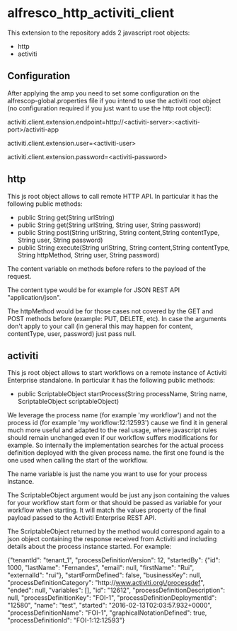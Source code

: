 # alfresco_http_activiti_client

This extension to the repository adds 2 javascript root objects:

- http
- activiti

## Configuration
After applying the amp you need to set some configuration on the alfrescop-global.properties file if you intend to use the activiti root object (no configuration required if you just want to use the http root object):

activiti.client.extension.endpoint=http://&lt;activiti-server&gt;:&lt;activiti-port&gt;/activiti-app

activiti.client.extension.user=&lt;activiti-user&gt;

activiti.client.extension.password=&lt;activiti-password&gt;

## http
This js root object allows to call remote HTTP API. In particular it has the following public methods:

- public String get(String urlString)
- public String get(String urlString, String user, String password)
- public String post(String urlString, String content,String contentType, String user, String password)
- public String execute(String urlString, String content,String contentType, String httpMethod, String user, String password)

The content variable on methods before refers to the payload of the request.

The content type would be for example for JSON REST API "application/json".

The httpMethod would be for those cases not covered by the GET and POST methods before (example: PUT, DELETE, etc).
In case the arguments don't apply to your call (in general this may happen for content, contentType, user, password) just pass null.

## activiti
This js root object allows to start workflows on a remote instance of Activiti Enterprise standalone. In particular it has the following public methods:

- public ScriptableObject startProcess(String processName, String name, ScriptableObject scriptableObject)

We leverage the process name (for example 'my workflow') and not the process id (for example 'my workflow:12:12593') cause we find it in general much more useful and adapted to the real usage, where javascript rules should remain unchanged even if our workflow suffers modifications for example. So internally the implementation searches for the actual process definition deployed with the given process name. the first one found is the one used when calling the start of the workflow.

The name variable is just the name you want to use for your process instance.

The ScriptableObject argument would be just any json containing the values for your workflow start form or that should be passed as variable for your workflow when starting. It will match the values property of the final payload passed to the Activiti Enterprise REST API.

The ScriptableObject returned by the method would correspond again to a json object containing the response received from Activiti and including details about the process instance started. For example:

{"tenantId": "tenant_1", "processDefinitionVersion": 12, "startedBy": {"id": 1000, "lastName": "Fernandes", "email": null, "firstName": "Rui", "externalId": "rui"}, "startFormDefined": false, "businessKey": null, "processDefinitionCategory": "http:\/\/www.activiti.org\/processdef", "ended": null, "variables": [], "id": "12612", "processDefinitionDescription": null, "processDefinitionKey": "FOI-1", "processDefinitionDeploymentId": "12580", "name": "test", "started": "2016-02-13T02:03:57.932+0000", "processDefinitionName": "FOI-1", "graphicalNotationDefined": true, "processDefinitionId": "FOI-1:12:12593"}



